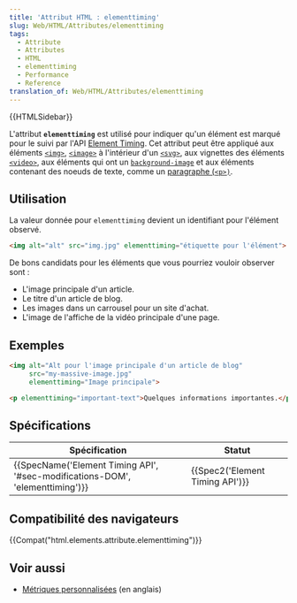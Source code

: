 ```yaml
---
title: 'Attribut HTML : elementtiming'
slug: Web/HTML/Attributes/elementtiming
tags:
  - Attribute
  - Attributes
  - HTML
  - elementtiming
  - Performance
  - Reference
translation_of: Web/HTML/Attributes/elementtiming
---
```

{{HTMLSidebar}}

L'attribut **`elementtiming`** est utilisé pour indiquer qu'un élément est marqué pour le suivi par l'API [Element Timing](/fr/docs/Web/API/Element_timing_API). Cet attribut peut être appliqué aux éléments [`<img>`](/fr/docs/Web/HTML/Element/Img), [`<image>`](/fr/docs/Web/SVG/Element/image) à l'intérieur d'un [`<svg>`](/fr/docs/Web/SVG/Element/svg), aux vignettes des éléments [`<video>`](/fr/docs/Web/HTML/Element/video), aux éléments qui ont un [`background-image`](/fr/docs/Web/CSS/background-image) et aux éléments contenant des noeuds de texte, comme un [paragraphe (`<p>)`](/fr/docs/Web/HTML/Element/p).

## Utilisation

La valeur donnée pour `elementtiming` devient un identifiant pour l'élément observé.

```html
<img alt="alt" src="img.jpg" elementtiming="étiquette pour l'élément">
```

De bons candidats pour les éléments que vous pourriez vouloir observer sont :

- L'image principale d'un article.
- Le titre d'un article de blog.
- Les images dans un carrousel pour un site d'achat.
- L'image de l'affiche de la vidéo principale d'une page.

## Exemples

```html
<img alt="Alt pour l'image principale d'un article de blog"
     src="my-massive-image.jpg"
     elementtiming="Image principale">

<p elementtiming="important-text">Quelques informations importantes.</p">
```

## Spécifications

| Spécification                                                                                            | Statut                                   |
| -------------------------------------------------------------------------------------------------------- | ---------------------------------------- |
| {{SpecName('Element Timing API', '#sec-modifications-DOM', 'elementtiming')}} | {{Spec2('Element Timing API')}} |

## Compatibilité des navigateurs

{{Compat("html.elements.attribute.elementtiming")}}

## Voir aussi

- [Métriques personnalisées](https://web.dev/custom-metrics/) (en anglais)
